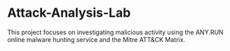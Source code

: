 # Attack-Analysis-Lab
 This project focuses on investigating malicious activity using the ANY.RUN online malware hunting service and the Mitre ATT&CK Matrix.
